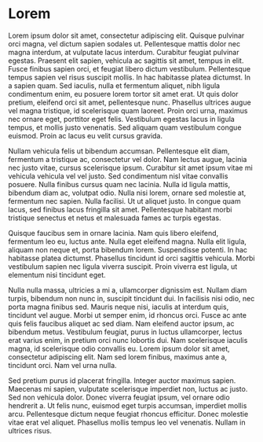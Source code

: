 # Lorem

Lorem ipsum dolor sit amet, consectetur adipiscing elit. Quisque pulvinar orci magna, vel dictum sapien sodales ut. Pellentesque mattis dolor nec magna interdum, at vulputate lacus interdum. Curabitur feugiat pulvinar egestas. Praesent elit sapien, vehicula ac sagittis sit amet, tempus in elit. Fusce finibus sapien orci, et feugiat libero dictum vestibulum. Pellentesque tempus sapien vel risus suscipit mollis. In hac habitasse platea dictumst. In a sapien quam. Sed iaculis, nulla et fermentum aliquet, nibh ligula condimentum enim, eu posuere lorem tortor sit amet erat. Ut quis dolor pretium, eleifend orci sit amet, pellentesque nunc. Phasellus ultrices augue vel magna tristique, id scelerisque quam laoreet. Proin orci urna, maximus nec ornare eget, porttitor eget felis. Vestibulum egestas lacus in ligula tempus, et mollis justo venenatis. Sed aliquam quam vestibulum congue euismod. Proin ac lacus eu velit cursus gravida.

Nullam vehicula felis ut bibendum accumsan. Pellentesque elit diam, fermentum a tristique ac, consectetur vel dolor. Nam lectus augue, lacinia nec justo vitae, cursus scelerisque ipsum. Curabitur sit amet ipsum vitae mi vehicula vehicula vel vel justo. Sed condimentum nisl vitae convallis posuere. Nulla finibus cursus quam nec lacinia. Nulla id ligula mattis, bibendum diam ac, volutpat odio. Nulla nisi lorem, ornare sed molestie at, fermentum nec sapien. Nulla facilisi. Ut ut aliquet justo. In congue quam lacus, sed finibus lacus fringilla sit amet. Pellentesque habitant morbi tristique senectus et netus et malesuada fames ac turpis egestas.

Quisque faucibus sem in ornare lacinia. Nam quis libero eleifend, fermentum leo eu, luctus ante. Nulla eget eleifend magna. Nulla elit ligula, aliquam non neque et, porta bibendum lorem. Suspendisse potenti. In hac habitasse platea dictumst. Phasellus tincidunt id orci sagittis vehicula. Morbi vestibulum sapien nec ligula viverra suscipit. Proin viverra est ligula, ut elementum nisi tincidunt eget.

Nulla nulla massa, ultricies a mi a, ullamcorper dignissim est. Nullam diam turpis, bibendum non nunc in, suscipit tincidunt dui. In facilisis nisi odio, nec porta magna finibus sed. Mauris neque nisi, iaculis at interdum quis, tincidunt vel augue. Morbi ut semper enim, id rhoncus orci. Fusce ac ante quis felis faucibus aliquet ac sed diam. Nam eleifend auctor ipsum, ac bibendum metus. Vestibulum feugiat, purus in luctus ullamcorper, lectus erat varius enim, in pretium orci nunc lobortis dui. Nam scelerisque iaculis magna, id scelerisque odio convallis eu. Lorem ipsum dolor sit amet, consectetur adipiscing elit. Nam sed lorem finibus, maximus ante a, tincidunt orci. Nam vel urna nulla.

Sed pretium purus id placerat fringilla. Integer auctor maximus sapien. Maecenas mi sapien, vulputate scelerisque imperdiet non, luctus ac justo. Sed non vehicula dolor. Donec viverra feugiat ipsum, vel ornare odio hendrerit a. Ut felis nunc, euismod eget turpis accumsan, imperdiet mollis arcu. Pellentesque dictum neque feugiat rhoncus efficitur. Donec molestie vitae erat vel aliquet. Phasellus mollis tempus leo vel venenatis. Nullam in ultrices risus.

